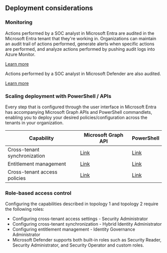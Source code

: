 ## Deployment considerations

### Monitoring

Actions performed by a SOC analyst in Microsoft Entra are audited in the Microsoft Entra tenant that they're working in. Organizations can maintain an audit trail of actions performed, generate alerts when specific actions are performed, and analyze actions performed by pushing audit logs into Azure Monitor.

[Learn more](#)

Actions performed by a SOC analyst in Microsoft Defender are also audited.

[Learn more](#)

### Scaling deployment with PowerShell / APIs

Every step that is configured through the user interface in Microsoft Entra has accompanying Microsoft Graph APIs and PowerShell commandlets, enabling you to deploy your desired policies/configuration across the tenants in your organization.

| Capability                 | Microsoft Graph API | PowerShell |
| -------------------------- | ------------------- | ---------- |
| Cross-tenant synchronization | [Link](#)              | [Link](#)     |
| Entitlement management     | [Link](#)              | [Link](#)     |
| Cross-tenant access policies | [Link](#)              | [Link](#)     |

### Role-based access control

Configuring the capabilities described in topology 1 and topology 2 require the following roles:

- Configuring cross-tenant access settings - Security Administrator
- Configuring cross-tenant synchronization - Hybrid Identity Administrator
- Configuring entitlement management - Identity Governance Administrator
- Microsoft Defender supports both built-in roles such as Security Reader, Security Administrator, and Security Operator and custom roles.